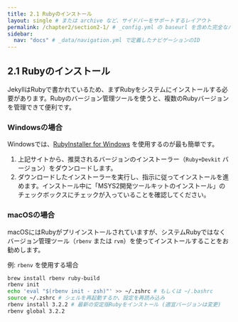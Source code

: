 ```yaml
---
title: 2.1 Rubyのインストール
layout: single # または archive など、サイドバーをサポートするレイアウト
permalink: /chapter2/section2-1/ # _config.yml の baseurl を含めた完全なパス
sidebar:
  nav: "docs" # _data/navigation.yml で定義したナビゲーションのID
---
```


## 2.1 Rubyのインストール

JekyllはRubyで書かれているため、まずRubyをシステムにインストールする必要があります。Rubyのバージョン管理ツールを使うと、複数のRubyバージョンを管理できて便利です。

### Windowsの場合

Windowsでは、[RubyInstaller for Windows](https://rubyinstaller.org/) を使用するのが最も簡単です。

1.  上記サイトから、推奨されるバージョンのインストーラー（`Ruby+Devkit` バージョン）をダウンロードします。
2.  ダウンロードしたインストーラーを実行し、指示に従ってインストールを進めます。インストール中に「MSYS2開発ツールキットのインストール」のチェックボックスにチェックが入っていることを確認してください。

### macOSの場合

macOSにはRubyがプリインストールされていますが、システムRubyではなくバージョン管理ツール（`rbenv` または `rvm`）を使ってインストールすることをお勧めします。

例: `rbenv` を使用する場合

```bash
brew install rbenv ruby-build
rbenv init
echo 'eval "$(rbenv init - zsh)"' >> ~/.zshrc # もしくは ~/.bashrc
source ~/.zshrc # シェルを再起動するか、設定を再読み込み
rbenv install 3.2.2 # 最新の安定版Rubyをインストール (適宜バージョンは変更)
rbenv global 3.2.2